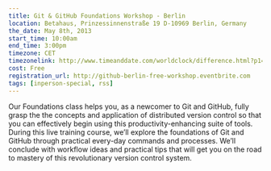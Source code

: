 ```yaml
---
title: Git & GitHub Foundations Workshop - Berlin
location: Betahaus, Prinzessinnenstraße 19 D-10969 Berlin, Germany
the_date: May 8th, 2013
start_time: 10:00am
end_time: 3:00pm
timezone: CET
timezonelink: http://www.timeanddate.com/worldclock/difference.html?p1=37
cost: Free
registration_url: http://github-berlin-free-workshop.eventbrite.com
tags: [inperson-special, rss]
---
```


Our Foundations class helps you, as a newcomer to Git and GitHub, fully grasp the the concepts and 
application of distributed version control so that you can effectively begin using this productivity-enhancing 
suite of tools. During this live training course, we’ll explore the foundations of Git and GitHub through 
practical every-day commands and processes. We’ll conclude with workflow ideas and practical tips that 
will get you on the road to mastery of this revolutionary version control system.

